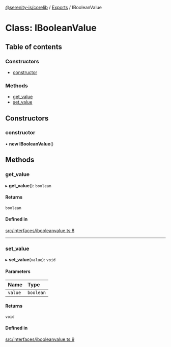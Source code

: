 [@serenity-is/corelib](../README.md) / [Exports](../modules.md) / IBooleanValue

# Class: IBooleanValue

## Table of contents

### Constructors

- [constructor](IBooleanValue.md#constructor)

### Methods

- [get\_value](IBooleanValue.md#get_value)
- [set\_value](IBooleanValue.md#set_value)

## Constructors

### constructor

• **new IBooleanValue**()

## Methods

### get\_value

▸ **get_value**(): `boolean`

#### Returns

`boolean`

#### Defined in

[src/interfaces/ibooleanvalue.ts:8](https://github.com/serenity-is/serenity/blob/master/packages/corelib/src/interfaces/ibooleanvalue.ts#L8)

___

### set\_value

▸ **set_value**(`value`): `void`

#### Parameters

| Name | Type |
| :------ | :------ |
| `value` | `boolean` |

#### Returns

`void`

#### Defined in

[src/interfaces/ibooleanvalue.ts:9](https://github.com/serenity-is/serenity/blob/master/packages/corelib/src/interfaces/ibooleanvalue.ts#L9)
